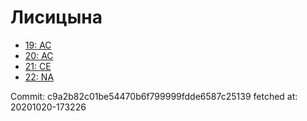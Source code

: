 # Лисицына
- [19: AC](19.md)
- [20: AC](20.md)
- [21: CE](21.md)
- [22: NA](22.md)

Commit: c9a2b82c01be54470b6f799999fdde6587c25139
 fetched at: 20201020-173226
